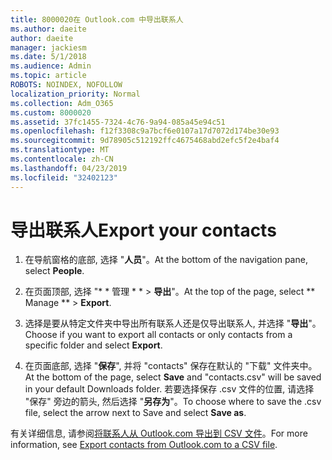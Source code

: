 ```yaml
---
title: 8000020在 Outlook.com 中导出联系人
ms.author: daeite
author: daeite
manager: jackiesm
ms.date: 5/1/2018
ms.audience: Admin
ms.topic: article
ROBOTS: NOINDEX, NOFOLLOW
localization_priority: Normal
ms.collection: Adm_O365
ms.custom: 8000020
ms.assetid: 37fc1455-7324-4c76-9a94-085a45e94c51
ms.openlocfilehash: f12f3308c9a7bcf6e0107a17d7072d174be30e93
ms.sourcegitcommit: 9d78905c512192ffc4675468abd2efc5f2e4baf4
ms.translationtype: MT
ms.contentlocale: zh-CN
ms.lasthandoff: 04/23/2019
ms.locfileid: "32402123"
---
```

# <a name="export-your-contacts"></a><span data-ttu-id="4d147-102">导出联系人</span><span class="sxs-lookup"><span data-stu-id="4d147-102">Export your contacts</span></span>

1. <span data-ttu-id="4d147-103">在导航窗格的底部, 选择 "**人员**"。</span><span class="sxs-lookup"><span data-stu-id="4d147-103">At the bottom of the navigation pane, select **People**.</span></span>
    
2. <span data-ttu-id="4d147-104">在页面顶部, 选择 "\* \* 管理 \* \* \> **导出**"。</span><span class="sxs-lookup"><span data-stu-id="4d147-104">At the top of the page, select \*\* Manage \*\* \> **Export**.</span></span>
    
3. <span data-ttu-id="4d147-105">选择是要从特定文件夹中导出所有联系人还是仅导出联系人, 并选择 "**导出**"。</span><span class="sxs-lookup"><span data-stu-id="4d147-105">Choose if you want to export all contacts or only contacts from a specific folder and select **Export**.</span></span> 
    
4. <span data-ttu-id="4d147-106">在页面底部, 选择 "**保存**", 并将 "contacts" 保存在默认的 "下载" 文件夹中。</span><span class="sxs-lookup"><span data-stu-id="4d147-106">At the bottom of the page, select **Save** and "contacts.csv" will be saved in your default Downloads folder.</span></span> <span data-ttu-id="4d147-107">若要选择保存 .csv 文件的位置, 请选择 "保存" 旁边的箭头, 然后选择 "**另存为**"。</span><span class="sxs-lookup"><span data-stu-id="4d147-107">To choose where to save the .csv file, select the arrow next to Save and select **Save as**.</span></span> 
    
<span data-ttu-id="4d147-108">有关详细信息, 请参阅[将联系人从 Outlook.com 导出到 CSV 文件](https://go.microsoft.com/fwlink/p/?linkid=873137)。</span><span class="sxs-lookup"><span data-stu-id="4d147-108">For more information, see [Export contacts from Outlook.com to a CSV file](https://go.microsoft.com/fwlink/p/?linkid=873137).</span></span>
  

